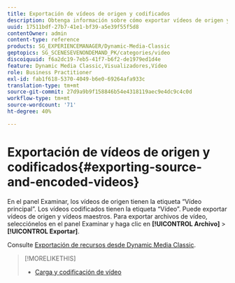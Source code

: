 ```yaml
---
title: Exportación de vídeos de origen y codificados
description: Obtenga información sobre cómo exportar vídeos de origen y codificados.
uuid: 17511bdf-27b7-41e1-bf39-a5e39f55f5d8
contentOwner: admin
content-type: reference
products: SG_EXPERIENCEMANAGER/Dynamic-Media-Classic
geptopics: SG_SCENESEVENONDEMAND_PK/categories/video
discoiquuid: f6a2dc19-7eb5-41f7-b6f2-de1979ed1d4e
feature: Dynamic Media Classic,Visualizadores,Vídeo
role: Business Practitioner
exl-id: fab1f618-5370-4049-b6e0-69264afa933c
translation-type: tm+mt
source-git-commit: 27d9a9b9f158846b54e4318119aec9e4dc9c4c0d
workflow-type: tm+mt
source-wordcount: '71'
ht-degree: 40%

---
```


# Exportación de vídeos de origen y codificados{#exporting-source-and-encoded-videos}

En el panel Examinar, los vídeos de origen tienen la etiqueta “Vídeo principal”. Los vídeos codificados tienen la etiqueta “Vídeo”. Puede exportar vídeos de origen y vídeos maestros. Para exportar archivos de vídeo, selecciónelos en el panel Examinar y haga clic en **[!UICONTROL Archivo]** > **[!UICONTROL Exportar]**.

Consulte [Exportación de recursos desde Dynamic Media Classic](exporting-assets-from-dmc.md#exporting-assets-from-dmc).

>[!MORELIKETHIS]
>
>* [Carga y codificación de vídeo](uploading-encoding-videos.md#uploading_and_encoding_videos)

